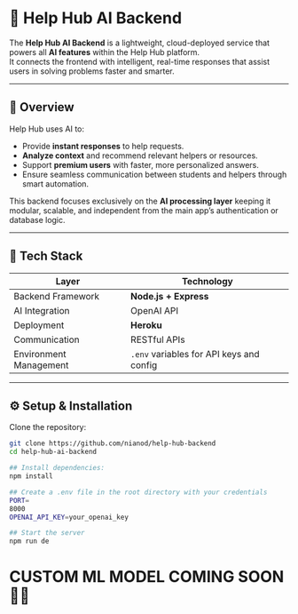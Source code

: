 # 🤖 Help Hub AI Backend

The **Help Hub AI Backend** is a lightweight, cloud-deployed service that powers all **AI features** within the Help Hub platform.  
It connects the frontend with intelligent, real-time responses that assist users in solving problems faster and smarter.

---

## 🚀 Overview

Help Hub uses AI to:
- Provide **instant responses** to help requests.
- **Analyze context** and recommend relevant helpers or resources.
- Support **premium users** with faster, more personalized answers.
- Ensure seamless communication between students and helpers through smart automation.

This backend focuses exclusively on the **AI processing layer**  keeping it modular, scalable, and independent from the main app’s authentication or database logic.

---

## 🧠 Tech Stack

| Layer | Technology |
|-------|-------------|
| Backend Framework | **Node.js + Express** |
| AI Integration | OpenAI API |
| Deployment | **Heroku** |
| Communication | RESTful APIs |
| Environment Management | `.env` variables for API keys and config |

---

## ⚙️ Setup & Installation

Clone the repository:

```bash
git clone https://github.com/nianod/help-hub-backend
cd help-hub-ai-backend

## Install dependencies:
npm install

## Create a .env file in the root directory with your credentials
PORT=
8000
OPENAI_API_KEY=your_openai_key

## Start the server
npm run de


```

# CUSTOM ML MODEL COMING SOON 🚀🚀




 
